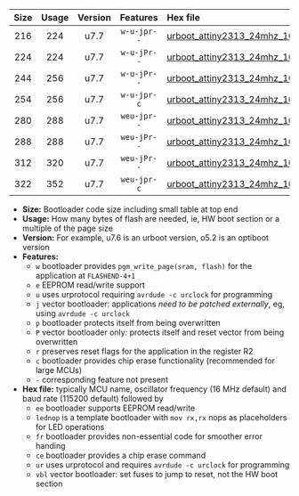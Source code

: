 |Size|Usage|Version|Features|Hex file|
|:-:|:-:|:-:|:-:|:--|
|216|224|u7.7|`w-u-jpr--`|[urboot_attiny2313_24mhz_1000000bps_lednop_ur_vbl.hex](https://raw.githubusercontent.com/stefanrueger/urboot.hex/main/mcus/attiny2313/fcpu_24mhz/1000000_bps/urboot_attiny2313_24mhz_1000000bps_lednop_ur_vbl.hex)|
|224|224|u7.7|`w-u-jPr--`|[urboot_attiny2313_24mhz_1000000bps_ur_vbl.hex](https://raw.githubusercontent.com/stefanrueger/urboot.hex/main/mcus/attiny2313/fcpu_24mhz/1000000_bps/urboot_attiny2313_24mhz_1000000bps_ur_vbl.hex)|
|244|256|u7.7|`w-u-jPr--`|[urboot_attiny2313_24mhz_1000000bps_lednop_fr_ur_vbl.hex](https://raw.githubusercontent.com/stefanrueger/urboot.hex/main/mcus/attiny2313/fcpu_24mhz/1000000_bps/urboot_attiny2313_24mhz_1000000bps_lednop_fr_ur_vbl.hex)|
|254|256|u7.7|`w-u-jpr-c`|[urboot_attiny2313_24mhz_1000000bps_lednop_fr_ce_ur_vbl.hex](https://raw.githubusercontent.com/stefanrueger/urboot.hex/main/mcus/attiny2313/fcpu_24mhz/1000000_bps/urboot_attiny2313_24mhz_1000000bps_lednop_fr_ce_ur_vbl.hex)|
|280|288|u7.7|`weu-jpr--`|[urboot_attiny2313_24mhz_1000000bps_ee_lednop_ur_vbl.hex](https://raw.githubusercontent.com/stefanrueger/urboot.hex/main/mcus/attiny2313/fcpu_24mhz/1000000_bps/urboot_attiny2313_24mhz_1000000bps_ee_lednop_ur_vbl.hex)|
|288|288|u7.7|`weu-jPr--`|[urboot_attiny2313_24mhz_1000000bps_ee_ur_vbl.hex](https://raw.githubusercontent.com/stefanrueger/urboot.hex/main/mcus/attiny2313/fcpu_24mhz/1000000_bps/urboot_attiny2313_24mhz_1000000bps_ee_ur_vbl.hex)|
|312|320|u7.7|`weu-jPr--`|[urboot_attiny2313_24mhz_1000000bps_ee_lednop_fr_ur_vbl.hex](https://raw.githubusercontent.com/stefanrueger/urboot.hex/main/mcus/attiny2313/fcpu_24mhz/1000000_bps/urboot_attiny2313_24mhz_1000000bps_ee_lednop_fr_ur_vbl.hex)|
|322|352|u7.7|`weu-jpr-c`|[urboot_attiny2313_24mhz_1000000bps_ee_lednop_fr_ce_ur_vbl.hex](https://raw.githubusercontent.com/stefanrueger/urboot.hex/main/mcus/attiny2313/fcpu_24mhz/1000000_bps/urboot_attiny2313_24mhz_1000000bps_ee_lednop_fr_ce_ur_vbl.hex)|

- **Size:** Bootloader code size including small table at top end
- **Usage:** How many bytes of flash are needed, ie, HW boot section or a multiple of the page size
- **Version:** For example, u7.6 is an urboot version, o5.2 is an optiboot version
- **Features:**
  + `w` bootloader provides `pgm_write_page(sram, flash)` for the application at `FLASHEND-4+1`
  + `e` EEPROM read/write support
  + `u` uses urprotocol requiring `avrdude -c urclock` for programming
  + `j` vector bootloader: applications *need to be patched externally*, eg, using `avrdude -c urclock`
  + `p` bootloader protects itself from being overwritten
  + `P` vector bootloader only: protects itself and reset vector from being overwritten
  + `r` preserves reset flags for the application in the register R2
  + `c` bootloader provides chip erase functionality (recommended for large MCUs)
  + `-` corresponding feature not present
- **Hex file:** typically MCU name, oscillator frequency (16 MHz default) and baud rate (115200 default) followed by
  + `ee` bootloader supports EEPROM read/write
  + `lednop` is a template bootloader with `mov rx,rx` nops as placeholders for LED operations
  + `fr` bootloader provides non-essential code for smoother error handing
  + `ce` bootloader provides a chip erase command
  + `ur` uses urprotocol and requires `avrdude -c urclock` for programming
  + `vbl` vector bootloader: set fuses to jump to reset, not the HW boot section
